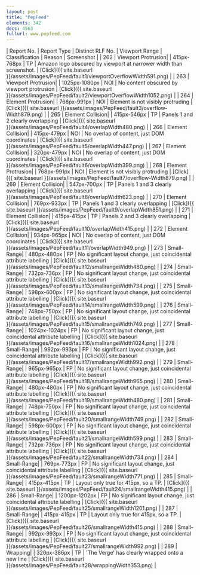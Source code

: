 ```yaml
---
layout: post
title: "PepFeed"
elements: 342
decs: 4563
fullurl: www.pepfeed.com
---
```

| Report No. | Report Type | Distinct RLF No. | Viewport Range | Classification | Reason | Screenshot |
| 262 | Viewport Protrusion| | 415px-768px | TP | Amazon logo obscured by viewport at narrower width than screenshot. | [Click]({{ site.baseurl }}/assets/images/PepFeed/fault1/viewportOverflowWidth591.png) |
| 263 | Viewport Protrusion| | 1025px-1080px | NOI | No content obscured by viewport protrusion | [Click]({{ site.baseurl }}/assets/images/PepFeed/fault2/viewportOverflowWidth1052.png) |
| 264 | Element Protrusion| | 768px-991px | NOI | Element is not visibly protruding | [Click]({{ site.baseurl }}/assets/images/PepFeed/fault3/overflow-Width879.png) |
| 265 | Element Collision| | 415px-546px | TP | Panels 1 and 2 clearly overlapping | [Click]({{ site.baseurl }}/assets/images/PepFeed/fault4/overlapWidth480.png) |
| 266 | Element Collision| | 415px-479px | NOI | No overlap of content, just DOM coordinates | [Click]({{ site.baseurl }}/assets/images/PepFeed/fault5/overlapWidth447.png) |
| 267 | Element Collision| | 320px-479px | NOI | No overlap of content, just DOM coordinates | [Click]({{ site.baseurl }}/assets/images/PepFeed/fault6/overlapWidth399.png) |
| 268 | Element Protrusion| | 768px-991px | NOI | Element is not visibly protruding | [Click]({{ site.baseurl }}/assets/images/PepFeed/fault7/overflow-Width879.png) |
| 269 | Element Collision| | 547px-700px | TP | Panels 1 and 3 clearly overlapping | [Click]({{ site.baseurl }}/assets/images/PepFeed/fault8/overlapWidth623.png) |
| 270 | Element Collision| | 769px-933px | TP | Panels 1 and 3 clearly overlapping | [Click]({{ site.baseurl }}/assets/images/PepFeed/fault9/overlapWidth851.png) |
| 271 | Element Collision| | 415px-415px | TP | Panels 2 and 3 clearly overlapping | [Click]({{ site.baseurl }}/assets/images/PepFeed/fault10/overlapWidth415.png) |
| 272 | Element Collision| | 934px-965px | NOI | No overlap of content, just DOM coordinates | [Click]({{ site.baseurl }}/assets/images/PepFeed/fault11/overlapWidth949.png) |
| 273 | Small-Range| | 480px-480px | FP | No significant layout change, just coincidental attribute labelling | [Click]({{ site.baseurl }}/assets/images/PepFeed/fault12/smallrangeWidth480.png) |
| 274 | Small-Range| | 732px-736px | FP | No significant layout change, just coincidental attribute labelling | [Click]({{ site.baseurl }}/assets/images/PepFeed/fault13/smallrangeWidth734.png) |
| 275 | Small-Range| | 598px-600px | FP | No significant layout change, just coincidental attribute labelling | [Click]({{ site.baseurl }}/assets/images/PepFeed/fault14/smallrangeWidth599.png) |
| 276 | Small-Range| | 748px-750px | FP | No significant layout change, just coincidental attribute labelling | [Click]({{ site.baseurl }}/assets/images/PepFeed/fault15/smallrangeWidth749.png) |
| 277 | Small-Range| | 1024px-1024px | FP | No significant layout change, just coincidental attribute labelling | [Click]({{ site.baseurl }}/assets/images/PepFeed/fault16/smallrangeWidth1024.png) |
| 278 | Small-Range| | 992px-993px | FP | No significant layout change, just coincidental attribute labelling | [Click]({{ site.baseurl }}/assets/images/PepFeed/fault17/smallrangeWidth992.png) |
| 279 | Small-Range| | 965px-965px | FP | No significant layout change, just coincidental attribute labelling | [Click]({{ site.baseurl }}/assets/images/PepFeed/fault18/smallrangeWidth965.png) |
| 280 | Small-Range| | 480px-480px | FP | No significant layout change, just coincidental attribute labelling | [Click]({{ site.baseurl }}/assets/images/PepFeed/fault19/smallrangeWidth480.png) |
| 281 | Small-Range| | 748px-750px | FP | No significant layout change, just coincidental attribute labelling | [Click]({{ site.baseurl }}/assets/images/PepFeed/fault20/smallrangeWidth749.png) |
| 282 | Small-Range| | 598px-600px | FP | No significant layout change, just coincidental attribute labelling | [Click]({{ site.baseurl }}/assets/images/PepFeed/fault21/smallrangeWidth599.png) |
| 283 | Small-Range| | 732px-736px | FP | No significant layout change, just coincidental attribute labelling | [Click]({{ site.baseurl }}/assets/images/PepFeed/fault22/smallrangeWidth734.png) |
| 284 | Small-Range| | 769px-773px | FP | No significant layout change, just coincidental attribute labelling | [Click]({{ site.baseurl }}/assets/images/PepFeed/fault23/smallrangeWidth771.png) |
| 285 | Small-Range| | 415px-415px | TP | Layout only true for 415px, so a TP. | [Click]({{ site.baseurl }}/assets/images/PepFeed/fault24/smallrangeWidth415.png) |
| 286 | Small-Range| | 1200px-1202px | FP | No significant layout change, just coincidental attribute labelling | [Click]({{ site.baseurl }}/assets/images/PepFeed/fault25/smallrangeWidth1201.png) |
| 287 | Small-Range| | 415px-415px | TP | Layout only true for 415px, so a TP. | [Click]({{ site.baseurl }}/assets/images/PepFeed/fault26/smallrangeWidth415.png) |
| 288 | Small-Range| | 992px-993px | FP | No significant layout change, just coincidental attribute labelling | [Click]({{ site.baseurl }}/assets/images/PepFeed/fault27/smallrangeWidth992.png) |
| 289 | Wrapping| | 320px-386px | TP | 'The Verge' has clearly wrapped onto a new line | [Click]({{ site.baseurl }}/assets/images/PepFeed/fault28/wrappingWidth353.png) |
